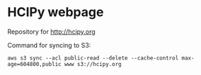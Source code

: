 # HCIPy webpage

Repository for http://hcipy.org

Command for syncing to S3:

```
aws s3 sync --acl public-read --delete --cache-control max-age=604800,public www s3://hcipy.org
```
